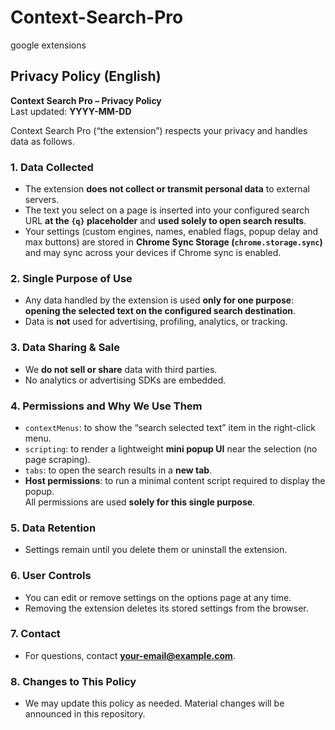 # Context-Search-Pro
google extensions

## Privacy Policy (English)

**Context Search Pro – Privacy Policy**  
Last updated: **YYYY-MM-DD**

Context Search Pro (“the extension”) respects your privacy and handles data as follows.

### 1. Data Collected
- The extension **does not collect or transmit personal data** to external servers.  
- The text you select on a page is inserted into your configured search URL **at the `{q}` placeholder** and **used solely to open search results**.  
- Your settings (custom engines, names, enabled flags, popup delay and max buttons) are stored in **Chrome Sync Storage (`chrome.storage.sync`)** and may sync across your devices if Chrome sync is enabled.

### 2. Single Purpose of Use
- Any data handled by the extension is used **only for one purpose**: **opening the selected text on the configured search destination**.  
- Data is **not** used for advertising, profiling, analytics, or tracking.

### 3. Data Sharing & Sale
- We **do not sell or share** data with third parties.  
- No analytics or advertising SDKs are embedded.

### 4. Permissions and Why We Use Them
- `contextMenus`: to show the “search selected text” item in the right-click menu.  
- `scripting`: to render a lightweight **mini popup UI** near the selection (no page scraping).  
- `tabs`: to open the search results in a **new tab**.  
- **Host permissions**: to run a minimal content script required to display the popup.  
  All permissions are used **solely for this single purpose**.

### 5. Data Retention
- Settings remain until you delete them or uninstall the extension.

### 6. User Controls
- You can edit or remove settings on the options page at any time.  
- Removing the extension deletes its stored settings from the browser.

### 7. Contact
- For questions, contact **your-email@example.com**.

### 8. Changes to This Policy
- We may update this policy as needed. Material changes will be announced in this repository.

